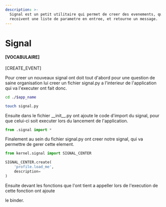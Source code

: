 ```yaml
---
description: >-
  Signal est un petit utilitaire qui permet de creer des evenements, qui
  recoivent une liste de parametre en entree, et retourne un message.
---
```


# Signal



#### \[VOCABULAIRE]

\[CREATE\_EVENT]

Pour creer un nouveaux signal ont doit tout d'abord pour une question de saine organisation lui creer un fichier signal.py  a l'interieur de l'application qui va l'executer ont fait donc.&#x20;

```sh
cd ./$app_name

touch signal.py 
```

Ensuite dans le fichier \_\_init\_\_.py  ont ajoute le code d'import du signal, pour que celui-ci soit executer lors du lancement de l'application.&#x20;

```python
from .signal import *
```

Finalement au sein du fichier signal.py ont creer notre signal, qui va permettre de gerer cette element.&#x20;

```python
from kernel.signal import SIGNAL_CENTER

SIGNAL_CENTER.create(
    'profile.load_me',
    description=
)
```

Ensuite devant les fonctions que l'ont tient a appeller lors de l'execution de cette fonction ont ajoute&#x20;

le binder.&#x20;

```
```

